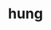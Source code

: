 ---
category: 4-letters
denotation: null
name: hung
reference_link: https://www.etymonline.com/word/hung
root_language: null
root_name: null
title: hung
type: free
word_sums:
- respelling: hung
  sum: 'Hung + '
---